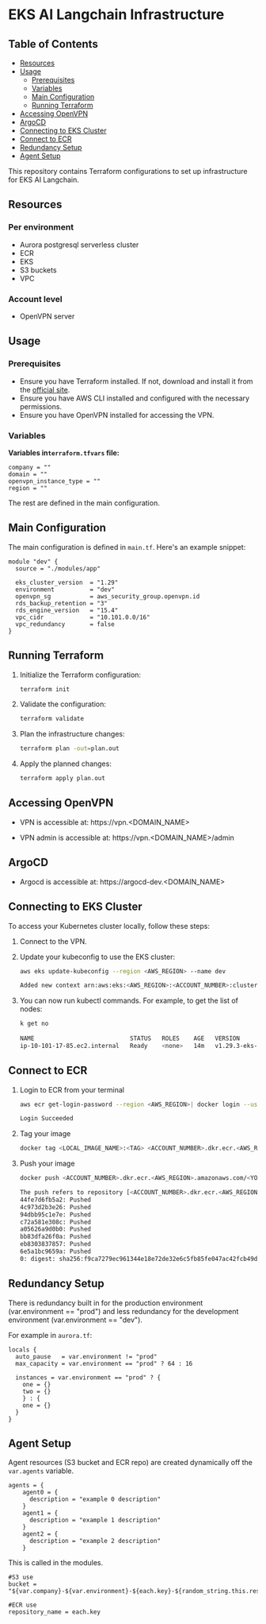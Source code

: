 # EKS AI Langchain Infrastructure

## Table of Contents
- [Resources](#resources)
- [Usage](#usage)
  - [Prerequisites](#prerequisites)
  - [Variables](#variables)
  - [Main Configuration](#main-configuration)
  - [Running Terraform](#running-terraform)
- [Accessing OpenVPN](#accessing-openvpn)
- [ArgoCD](#argocd)
- [Connecting to EKS Cluster](#connecting-to-eks-cluster)
- [Connect to ECR](#connect-to-ecr)
- [Redundancy Setup](#redundancy-setup)
- [Agent Setup](#agent-setup)


This repository contains Terraform configurations to set up infrastructure for EKS AI Langchain.

## Resources
### Per environment
* Aurora postgresql serverless cluster
* ECR
* EKS
* S3 buckets
* VPC

### Account level
* OpenVPN server

## Usage

### Prerequisites

- Ensure you have Terraform installed. If not, download and install it from the [official site](https://www.terraform.io/downloads.html).
- Ensure you have AWS CLI installed and configured with the necessary permissions.
- Ensure you have OpenVPN installed for accessing the VPN.

### Variables

**Variables in`terraform.tfvars` file:**
```hcl
company = ""
domain = ""
openvpn_instance_type = ""
region = ""
```

The rest are defined in the main configuration.

## Main Configuration
The main configuration is defined in `main.tf`. Here's an example snippet:

```hcl
module "dev" {
  source = "./modules/app"

  eks_cluster_version  = "1.29"
  environment          = "dev"
  openvpn_sg           = aws_security_group.openvpn.id
  rds_backup_retention = "3"
  rds_engine_version   = "15.4"
  vpc_cidr             = "10.101.0.0/16"
  vpc_redundancy       = false
}
```

## Running Terraform
1. Initialize the Terraform configuration:

    ```bash
    terraform init
    ```
2. Validate the configuration:

    ```bash
    terraform validate
    ```
3. Plan the infrastructure changes:

    ```bash
    terraform plan -out=plan.out
    ```
4. Apply the planned changes:
    ```bash
    terraform apply plan.out
    ```

## Accessing OpenVPN

* VPN is accessible at: https://vpn.<DOMAIN_NAME>

* VPN admin is accessible at: https://vpn.<DOMAIN_NAME>/admin

## ArgoCD

* Argocd is accessible at: https://argocd-dev.<DOMAIN_NAME>

## Connecting to EKS Cluster
To access your Kubernetes cluster locally, follow these steps:

1. Connect to the VPN.

2. Update your kubeconfig to use the EKS cluster:

    ```bash
    aws eks update-kubeconfig --region <AWS_REGION> --name dev
    
    Added new context arn:aws:eks:<AWS_REGION>:<ACCOUNT_NUMBER>:cluster/dev
    ```
3. You can now run kubectl commands. For example, to get the list of nodes:
    ```bash
    k get no
                                  
    NAME                           STATUS   ROLES    AGE   VERSION
    ip-10-101-17-85.ec2.internal   Ready    <none>   14m   v1.29.3-eks-ae9a62a
    ```

## Connect to ECR
1. Login to ECR from your terminal

   ```bash
   aws ecr get-login-password --region <AWS_REGION>| docker login --username AWS --password-stdin <ACCOUNT_NUMBER>.dkr.ecr.<AWS_REGION>.amazonaws.com
   
   Login Succeeded
   ```
   
2. Tag your image

   ```bash
   docker tag <LOCAL_IMAGE_NAME>:<TAG> <ACCOUNT_NUMBER>.dkr.ecr.<AWS_REGION>.amazonaws.com/<YOUR_IMAGE_NAME>:<TAG>
   ```
   
3. Push your image

   ```bash
   docker push <ACCOUNT_NUMBER>.dkr.ecr.<AWS_REGION>.amazonaws.com/<YOUR_IMAGE_NAME>:<TAG>
   
   The push refers to repository [<ACCOUNT_NUMBER>.dkr.ecr.<AWS_REGION>.amazonaws.com/agent0]
   44fe7d6fb5a2: Pushed
   4c973d2b3e26: Pushed
   94dbb95c1e7e: Pushed
   c72a581e308c: Pushed
   a05626a9d0b0: Pushed
   bb83dfa26f0a: Pushed
   eb8303837857: Pushed
   6e5a1bc9659a: Pushed
   0: digest: sha256:f9ca7279ec961344e18e72de32e6c5fb85fe047ac42fcb49d8dc0da59b9457c4 size: 1985
   ```

## Redundancy Setup
There is redundancy built in for the production environment (var.environment == "prod") and less redundancy for the development environment (var.environment == "dev"). 

For example in `aurora.tf`:
```hcl
locals {
  auto_pause   = var.environment != "prod"
  max_capacity = var.environment == "prod" ? 64 : 16

  instances = var.environment == "prod" ? {
    one = {}
    two = {}
    } : {
    one = {}
  }
}
```

## Agent Setup
Agent resources (S3 bucket and ECR repo) are created dynamically off the `var.agents` variable.

```hcl
agents = {
    agent0 = {
      description = "example 0 description"
    }
    agent1 = {
      description = "example 1 description"
    }
    agent2 = {
      description = "example 2 description"
    }
```

This is called in the modules.
```hcl
#S3 use
bucket = "${var.company}-${var.environment}-${each.key}-${random_string.this.result}"

#ECR use
repository_name = each.key
```
